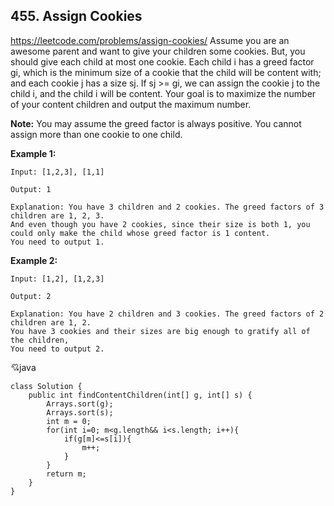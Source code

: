 ## 455. Assign Cookies

https://leetcode.com/problems/assign-cookies/
Assume you are an awesome parent and want to give your children some cookies. But, you should give each child at most one cookie. Each child i has a greed factor gi, which is the minimum size of a cookie that the child will be content with; and each cookie j has a size sj. If sj >= gi, we can assign the cookie j to the child i, and the child i will be content. Your goal is to maximize the number of your content children and output the maximum number.

**Note:**
You may assume the greed factor is always positive. 
You cannot assign more than one cookie to one child.

**Example 1:**

    Input: [1,2,3], [1,1]

    Output: 1

    Explanation: You have 3 children and 2 cookies. The greed factors of 3 children are 1, 2, 3. 
    And even though you have 2 cookies, since their size is both 1, you could only make the child whose greed factor is 1 content.
    You need to output 1.

**Example 2:**
    
    Input: [1,2], [1,2,3]

    Output: 2

    Explanation: You have 2 children and 3 cookies. The greed factors of 2 children are 1, 2. 
    You have 3 cookies and their sizes are big enough to gratify all of the children, 
    You need to output 2.


:cupid:java

    class Solution {
        public int findContentChildren(int[] g, int[] s) {   
            Arrays.sort(g);
            Arrays.sort(s);
            int m = 0;
            for(int i=0; m<g.length&& i<s.length; i++){
                if(g[m]<=s[i]){
                    m++;
                }
            }
            return m;
        }
    }
